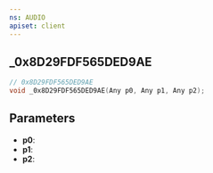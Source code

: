 ```yaml
---
ns: AUDIO
apiset: client
---
```

## _0x8D29FDF565DED9AE

```c
// 0x8D29FDF565DED9AE
void _0x8D29FDF565DED9AE(Any p0, Any p1, Any p2);
```


## Parameters
* **p0**:
* **p1**:
* **p2**:
